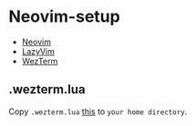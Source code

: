 # Neovim-setup

- [Neovim](https://github.com/neovim/neovim/blob/master/INSTALL.md)
- [LazyVim](https://www.lazyvim.org/installation)
- [WezTerm](https://wezfurlong.org/wezterm/index.html)

## .wezterm.lua
Copy `.wezterm.lua` [this](.wezterm.lua) to `your home directory`.
